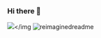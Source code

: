 ### Hi there 👋
<img src = "https://lanyard.cnrad.dev/api/447770912331268096"></img <img src="https://myreadme.vercel.app/api/embed/reverseRAFID?panels=userstatistics,toprepositories,toplanguages,commitgraph" alt="reimaginedreadme" />

